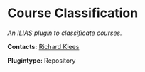 # Course Classification

*An ILIAS plugin to classificate courses.*

**Contacts:** [Richard Klees](https://github.com/klees)

**Plugintype:** Repository
